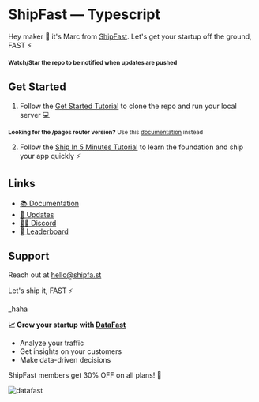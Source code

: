 # ShipFast — Typescript

Hey maker 👋 it's Marc from [ShipFast](https://shipfa.st/docs). Let's get your startup off the ground, FAST ⚡️

<sub>**Watch/Star the repo to be notified when updates are pushed**</sub>

## Get Started

1. Follow the [Get Started Tutorial](https://shipfa.st/docs) to clone the repo and run your local server 💻

<sub>**Looking for the /pages router version?** Use this [documentation](https://shipfa.st/docs-old) instead</sub>

2. Follow the [Ship In 5 Minutes Tutorial](https://shipfa.st/docs/tutorials/ship-in-5-minutes) to learn the foundation and ship your app quickly ⚡️

## Links

-   [📚 Documentation](https://shipfa.st/docs)
-   [📣 Updates](https://shipfast.beehiiv.com/)
-   [🧑‍💻 Discord](https://shipfa.st/dashboard)
-   [🥇 Leaderboard](https://shipfa.st/leaderboard)

## Support

Reach out at hello@shipfa.st

Let's ship it, FAST ⚡️

\_haha

**📈 Grow your startup with [DataFast](https://datafa.st?ref=shipfast_readme)**

-   Analyze your traffic
-   Get insights on your customers
-   Make data-driven decisions

ShipFast members get 30% OFF on all plans! 🎁

![datafast](https://github.com/user-attachments/assets/2a9710f8-9a39-4593-b4bf-9ee933529870)
